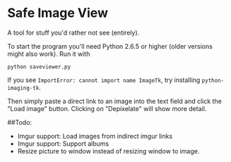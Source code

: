 Safe Image View
===========

A tool for stuff you'd rather not see (entirely).

To start the program you'll need Python 2.6.5 or higher (older versions might also work). Run it with

```
python saveviewer.py
```

If you see `ImportError: cannot import name ImageTk`, try installing `python-imaging-tk`.

Then simply paste a direct link to an image into the text field and click the "Load image" button. Clicking on "Depixelate" will show more detail.

##Todo:

* Imgur support: Load images from indirect imgur links
* Imgur support: Support albums
* Resize picture to window instead of resizing window to image.
